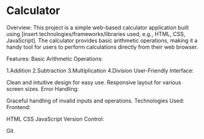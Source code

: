 # Calculator
Overview:
This project is a simple web-based calculator application built using [insert technologies/frameworks/libraries used, e.g., HTML, CSS, JavaScript]. The calculator provides basic arithmetic operations, making it a handy tool for users to perform calculations directly from their web browser.

Features:
Basic Arithmetic Operations:

1.Addition
2.Subtraction
3.Multiplication
4.Division
User-Friendly Interface:

Clean and intuitive design for easy use.
Responsive layout for various screen sizes.
Error Handling:

Graceful handling of invalid inputs and operations.
Technologies Used:
Frontend:

HTML
CSS
JavaScript
Version Control:

Git
